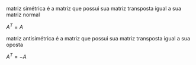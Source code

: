 matriz simétrica é a matriz que possui sua matriz transposta igual a sua matriz normal

$A^{T} = A$

matriz antisimétrica  é a matriz que possui sua matriz transposta igual a sua oposta

$A^{T} = -A$
